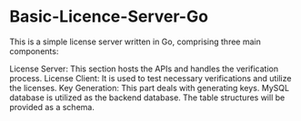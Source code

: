 # Basic-Licence-Server-Go

This is a simple license server written in Go, comprising three main components:

License Server: This section hosts the APIs and handles the verification process.
License Client: It is used to test necessary verifications and utilize the licenses.
Key Generation: This part deals with generating keys.
MySQL database is utilized as the backend database. The table structures will be provided as a schema.